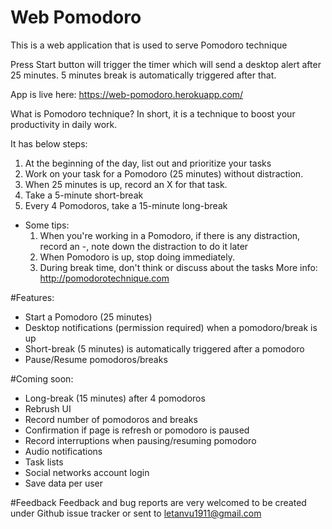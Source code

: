 # Web Pomodoro
This is a web application that is used to serve Pomodoro technique

Press Start button will trigger the timer which will send a desktop alert after 25 minutes.
5 minutes break is automatically triggered after that.

App is live here: https://web-pomodoro.herokuapp.com/

What is Pomodoro technique? 
In short, it is a technique to boost your productivity in daily work. 

It has below steps:

1. At the beginning of the day, list out and prioritize your tasks
2. Work on your task for a Pomodoro (25 minutes) without distraction.
3. When 25 minutes is up, record an X for that task.
4. Take a 5-minute short-break
5. Every 4 Pomodoros, take a 15-minute long-break
 * Some tips:
    1. When you're working in a Pomodoro, if there is any distraction, record an -, note down the distraction to do it later
    2. When Pomodoro is up, stop doing immediately.
    3. During break time, don't think or discuss about the tasks
More info: http://pomodorotechnique.com

#Features:
* Start a Pomodoro (25 minutes)
* Desktop notifications (permission required) when a pomodoro/break is up
* Short-break (5 minutes) is automatically triggered after a pomodoro
* Pause/Resume pomodoros/breaks

#Coming soon:
* Long-break (15 minutes) after 4 pomodoros
* Rebrush UI
* Record number of pomodoros and breaks
* Confirmation if page is refresh or pomodoro is paused
* Record interruptions when pausing/resuming pomodoro
* Audio notifications
* Task lists
* Social networks account login
* Save data per user

#Feedback
Feedback and bug reports are very welcomed to be created under Github issue tracker or sent to letanvu1911@gmail.com

